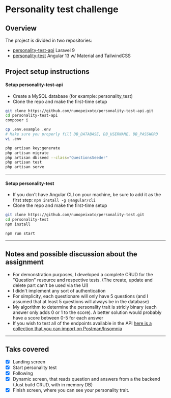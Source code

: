 # Personality test challenge

## Overview
The project is divided in two repositories:
  - [personality-test-api](https://github.com/nunopeixoto/personality-test-api) Laravel 9 <br>
  - [personality-test](https://github.com/nunopeixoto/personality-test) Angular 13 w/ Material and TailwindCSS

## Project setup instructions
#### Setup personality-test-api
- Create a MySQL database (for example: personality_test)
- Clone the repo and make the first-time setup
```bash
git clone https://github.com/nunopeixoto/personality-test-api.git
cd personality-test-api
composer i

cp .env.example .env
# Make sure you properly fill DB_DATABASE, DB_USERNAME, DB_PASSWORD
vi .env

php artisan key:generate
php artisan migrate
php artisan db:seed --class="QuestionsSeeder"
php artisan test
php artisan serve
```
___

#### Setup personality-test
- If you don't have Angular CLI on your machine, be sure to add it as the first step: `npm install -g @angular/cli`
- Clone the repo and make the first-time setup
```bash
git clone https://github.com/nunopeixoto/personality-test.git
cd personality-test
npm install

npm run start

```
___

## Notes and possible discussion about the assignment
- For demonstration purposes, I developed a complete CRUD for the "Question" resource and respective tests. (The create, update and delete part can't be used via the UI)  
- I didn't implement any sort of authentication
- For simplicity, each questionare will only have 5 questions (and I assumed that at least 5 questions will always be in the database)
- My algorithm to determine the personality trait is stricly binary (each answer only adds 0 or 1 to the score). A better solution would probably have a score between 0-5 for each answer
- If you wish to test all of the endpoints available in the API [here is a collection that you can import on Postman/Insomnia](https://www.dropbox.com/s/ht90ox4ampl4ts8/Nuno%20Peixoto%20Personality%20Test.postman_collection?dl=0)
___

## Taks covered
- [x] Landing screen
- [x] Start personality test
- [x] Following
- [x] Dynamic screen, that reads question and answers from a the backend (Just build CRUD, with in memory DB)
- [x] Finish screen, where you can see your personality trait.

